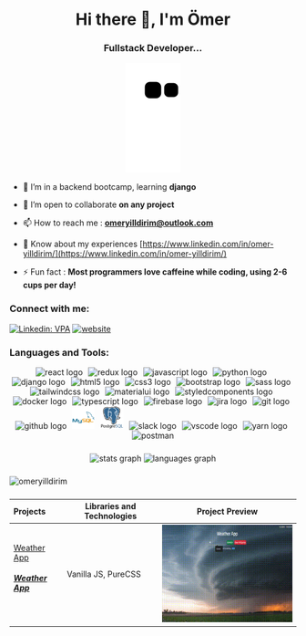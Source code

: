 <h1 align="center">Hi there 👋, I'm Ömer</h1>
<h3 align="center">Fullstack Developer...</h3>

<!-- ![snake gif](https://github.com/omeryilldirim/omeryilldirim/blob/output/github-contribution-grid-snake.svg) -->
<div  align="center"> <img src="https://github.com/omeryilldirim/omeryilldirim/blob/output/github-contribution-grid-snake.svg" /></div>

- 🔭 I’m in a backend bootcamp, learning **django**

- 🤝 I’m open to collaborate **on any project**

- 📫 How to reach me : **omeryilldirim@outlook.com**

- 📄 Know about my experiences [https://www.linkedin.com/in/omer-yilldirim/](https://www.linkedin.com/in/omer-yilldirim/)

- ⚡ Fun fact : **Most programmers love caffeine while coding, using 2-6 cups per day!**

<h3 align="left">Connect with me:</h3>
<!--
<p align="left">
<a href="https://linkedin.com/in/https://www.linkedin.com/in/omer-yilldirim/" target="blank"><img align="center" src="https://raw.githubusercontent.com/rahuldkjain/github-profile-readme-generator/master/src/images/icons/Social/linked-in-alt.svg" alt="https://www.linkedin.com/in/omer-yilldirim/" height="30" width="40" /></a>
<a href="https://instagram.com/yilldirimomerr" target="blank"><img align="center" src="https://raw.githubusercontent.com/rahuldkjain/github-profile-readme-generator/master/src/images/icons/Social/instagram.svg" alt="yilldirimomerr" height="30" width="40" /></a>
<a href="https://www.hackerrank.com/@yildirimomer3447" target="blank"><img align="center" src="https://raw.githubusercontent.com/rahuldkjain/github-profile-readme-generator/master/src/images/icons/Social/hackerrank.svg" alt="@yildirimomer3447" height="30" width="40" /></a>
</p>
-->

[![Linkedin: VPA](https://img.shields.io/badge/linkedin-%230077B5.svg?&style=for-the-badge&logo=linkedin&logoColor=white)](https://www.linkedin.com/in/omer-yilldirim/)
[![website](https://img.shields.io/badge/gmail-f1f2f6.svg?&style=for-the-badge&logo=gmail&logoColor=red)](mailto:omeryilldirim@outlook.com)

<!--![My Codewarrior Profile Badge](https://www.codewars.com/users/omeryilldirim/badges/large)-->
###

<h3 align="left">Languages and Tools:</h3>
<div align="center">
  <img src="https://cdn.jsdelivr.net/gh/devicons/devicon/icons/react/react-original.svg" height="40" alt="react logo"  />
  <img width="2" />
  <img src="https://cdn.jsdelivr.net/gh/devicons/devicon/icons/redux/redux-original.svg" height="40" alt="redux logo"  />
  <img width="2" />
  <img src="https://cdn.jsdelivr.net/gh/devicons/devicon/icons/javascript/javascript-original.svg" height="40" alt="javascript logo"  />
  <img width="2" />
  <img src="https://cdn.jsdelivr.net/gh/devicons/devicon/icons/python/python-original.svg" height="40" alt="python logo"  />
  <img width="2" />
  <img src="https://cdn.jsdelivr.net/gh/devicons/devicon/icons/django/django-plain.svg" height="40" alt="django logo"  />
  <img width="2" />
  <img src="https://cdn.jsdelivr.net/gh/devicons/devicon/icons/html5/html5-original.svg" height="40" alt="html5 logo"  />
  <img width="2" />
  <img src="https://cdn.jsdelivr.net/gh/devicons/devicon/icons/css3/css3-original.svg" height="40" alt="css3 logo"  />
  <img width="2" />
  <img src="https://cdn.jsdelivr.net/gh/devicons/devicon/icons/bootstrap/bootstrap-original.svg" height="40" alt="bootstrap logo"  />
  <img width="2" />
  <img src="https://cdn.jsdelivr.net/gh/devicons/devicon/icons/sass/sass-original.svg" height="40" alt="sass logo"  />
  <img width="2" />
  <img src="https://user-images.githubusercontent.com/25181517/202896760-337261ed-ee92-4979-84c4-d4b829c7355d.png" height="40" alt="tailwindcss logo"  />
  <img width="2" />
  <img src="https://cdn.jsdelivr.net/gh/devicons/devicon/icons/materialui/materialui-original.svg" height="40" alt="materialui logo"  />
  <img width="2" />
  <img src="https://skillicons.dev/icons?i=styledcomponents" height="40" alt="styledcomponents logo"  />
  <img width="2" />
  <img src="https://cdn.jsdelivr.net/gh/devicons/devicon/icons/docker/docker-original.svg" height="40" alt="docker logo"  />
  <img width="2" />
  <img src="https://cdn.jsdelivr.net/gh/devicons/devicon/icons/typescript/typescript-original.svg" height="40" alt="typescript logo"  />
  <img width="2" />
  <img src="https://cdn.jsdelivr.net/gh/devicons/devicon/icons/firebase/firebase-plain.svg" height="40" alt="firebase logo"  />
  <img width="2" />
  <img src="https://cdn.jsdelivr.net/gh/devicons/devicon/icons/jira/jira-original.svg" height="40" alt="jira logo"  />
  <img width="2" />
  <img src="https://cdn.jsdelivr.net/gh/devicons/devicon/icons/git/git-original.svg" height="40" alt="git logo"  />
  <img width="2" />
  <img src="https://www.svgrepo.com/show/349375/github.svg" width="40" height="40" alt="github logo"  />
  <img width="2" />
  <img src="https://raw.githubusercontent.com/devicons/devicon/master/icons/mysql/mysql-original-wordmark.svg" alt="mysql" height="40"/>
  <img width="2" />
  <img src="https://raw.githubusercontent.com/devicons/devicon/master/icons/postgresql/postgresql-original-wordmark.svg" alt="postgresql" height="40"/>
  <img width="2" />
  <img src="https://cdn.jsdelivr.net/gh/devicons/devicon/icons/slack/slack-original.svg" height="40" alt="slack logo"  />
  <img width="2" />
  <img src="https://cdn.jsdelivr.net/gh/devicons/devicon/icons/vscode/vscode-original.svg" height="40" alt="vscode logo"  />
  <img width="2" />
  <img src="https://cdn.jsdelivr.net/gh/devicons/devicon/icons/yarn/yarn-original.svg" height="40" alt="yarn logo"  />
  <img width="2" />
  <img src="https://www.vectorlogo.zone/logos/getpostman/getpostman-icon.svg" alt="postman" height="40"/>
</div>

###

<div align="center">
  <img src="https://github-readme-stats.vercel.app/api?username=omeryilldirim&hide_title=false&hide_rank=false&show_icons=true&include_all_commits=true&count_private=true&disable_animations=false&theme=dracula&locale=en&hide_border=false&order=1" height="150" alt="stats graph"  />
  <img src="https://github-readme-stats.vercel.app/api/top-langs?username=omeryilldirim&locale=en&hide_title=false&layout=compact&card_width=320&langs_count=5&theme=dracula&hide_border=false&order=2" height="150" alt="languages graph"  />
</div>

###
<p align="left"> <img src="https://komarev.com/ghpvc/?username=omeryilldirim&label=Profile%20views&color=0e75b6&style=flat" alt="omeryilldirim" /> </p>         


###

<!-- 
<p><img align="left" src="https://github-readme-stats.vercel.app/api/top-langs?username=omeryilldirim&show_icons=true&locale=en&layout=compact" alt="omeryilldirim" /></p>

<p>&nbsp;<img align="center" src="https://github-readme-stats.vercel.app/api?username=omeryilldirim&show_icons=true&locale=en" alt="omeryilldirim" /></p>

<p><img align="center" src="https://github-readme-streak-stats.herokuapp.com/?user=omeryilldirim&" alt="omeryilldirim" /></p>
-->

<!--
<img src="https://media.giphy.com/media/L1R1tvI9svkIWwpVYr/giphy.gif" align="right" width="500"></br>

## 👷🏻‍♀️👋🏻 Hi there, 

<font color="pink"> 🐱‍🏍 I'm Automotive Engineer but I find myself in software. </font>
</br>
<font color="pink">🎆 Exploring routes to new visions and be a part of the new visions. </font>
</br>
<font color="pink"> 🧐 A new age enthusiast. </font>
</br>
<font color="pink">☕ Coffee is how I keep up with code</font>

#### 📬 Connect with me:

[![Linkedin: VPA](https://img.shields.io/badge/linkedin-%230077B5.svg?&style=for-the-badge&logo=linkedin&logoColor=white)](https://www.linkedin.com/in/sezer-%C3%B6kmen-971a21236/)
[![website](https://img.shields.io/badge/gmail-f1f2f6.svg?&style=for-the-badge&logo=gmail&logoColor=red)](mailto:szrokmn34@gmail.com)
[![website](https://img.shields.io/badge/%20-medium-black?&style=for-the-badge&logoColor=white)](https://https://medium.com/@szrokmn34)

</br>

<div  align="center"> <img src="https://raw.githubusercontent.com/scriptex/github-contributions-snake/snake/github-contribution-grid-snake.svg" /></div>
<h2 align="center">My Projects</h2>
-->
###

Projects      |Libraries and Technologies     |Project Preview   
:-------------------------|-------------------------|-------------------------
[Weather App](hhttps://omeryilldirim.github.io/Weather-App/) <h5>[Weather App](https://omeryilldirim.github.io/Weather-App/)</h5> | Vanilla JS, PureCSS |<div width="200px">![Weather](https://github.com/omeryilldirim/Weather-App/blob/main/assets/snapshot.gif)</div>



<!--
<h2 align="center">💡Most Used Language</h2>
<div  align="center">
<br/>
<img
     src="https://github-readme-stats.vercel.app/api?username=omeryilldirim&theme=blue-green"
     alt=""
     />
<img
     src="https://github-readme-stats.vercel.app/api/top-langs/?username=omeryilldirim&theme=blue-green"
     alt=""
     />
</div>
-->
